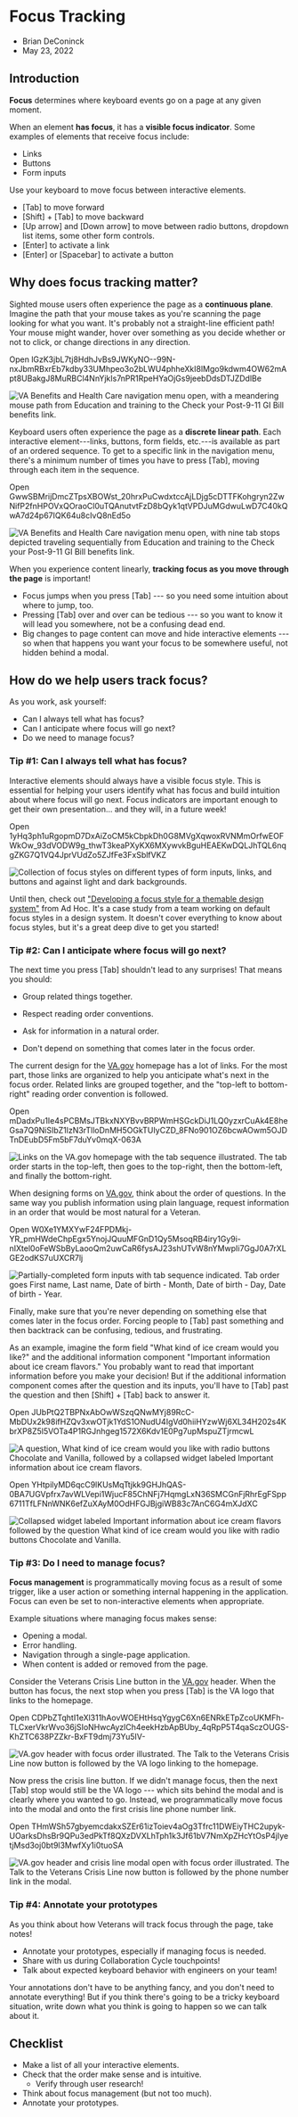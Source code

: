 # Focus Tracking
- Brian DeConinck
- May 23, 2022

## Introduction

**Focus** determines where keyboard events go on a page at any given moment.

When an element **has focus**, it has a **visible focus indicator**. Some examples of elements that receive focus include:

-   Links
-   Buttons
-   Form inputs

Use your keyboard to move focus between interactive elements.

-   [Tab] to move forward
-   [Shift] + [Tab] to move backward
-   [Up arrow] and [Down arrow] to move between radio buttons, dropdown list items, some other form controls.
-   [Enter] to activate a link
-   [Enter] or [Spacebar] to activate a button

## Why does focus tracking matter?

Sighted mouse users often experience the page as a **continuous plane**. Imagine the path that your mouse takes as you're scanning the page looking for what you want. It's probably not a straight-line efficient path! Your mouse might wander, hover over something as you decide whether or not to click, or change directions in any direction.

Open lGzK3jbL7tj8HdhJvBs9JWKyNO--99N-nxJbmRBxrEb7kdby33UMhpeo3o2bLWU4phheXkI8lMgo9kdwm4OW62mApt8UBakgJ8MuRBCl4NnYjkIs7nPR1RpeHYaOjGs9jeebDdsDTJZDdlBe

![VA Benefits and Health Care navigation menu open, with a meandering mouse path from Education and training to the Check your Post-9-11 GI Bill benefits link.](blob:https://vfs.atlassian.net/def2a727-905d-48b2-80b0-86587f512f2e#media-blob-url=true&id=57d3698e-d59f-4caf-8368-7538f3a33e70&collection=contentId-2206531715&contextId=2206531715&width=1570&height=849&alt=VA%20Benefits%20and%20Health%20Care%20navigation%20menu%20open%2C%20with%20a%20meandering%20mouse%20path%20from%20Education%20and%20training%20to%20the%20Check%20your%20Post-9-11%20GI%20Bill%20benefits%20link.)

Keyboard users often experience the page as a **discrete linear path**. Each interactive element---links, buttons, form fields, etc.---is available as part of an ordered sequence. To get to a specific link in the navigation menu, there's a minimum number of times you have to press [Tab], moving through each item in the sequence.

Open GwwSBMrijDmcZTpsXBOWst_20hrxPuCwdxtccAjLDjg5cDTTFKohgryn2ZwNifP2fnHPOVxQOraoCl0uTQAnutvtFzD8bQyk1qtVPDJuMGdwuLwD7C40kQwA7d24p67IQK64u8cIvQ8nEd5o

![VA Benefits and Health Care navigation menu open, with nine tab stops depicted traveling sequentially from Education and training to the Check your Post-9-11 GI Bill benefits link.](blob:https://vfs.atlassian.net/fe4e9af8-e3bc-492f-86f2-10ea28023d35#media-blob-url=true&id=e8255bd2-6ed8-483c-b8a0-934b39ed0ea9&collection=contentId-2206531715&contextId=2206531715&width=1567&height=850&alt=VA%20Benefits%20and%20Health%20Care%20navigation%20menu%20open%2C%20with%20nine%20tab%20stops%20depicted%20traveling%20sequentially%20from%20Education%20and%20training%20to%20the%20Check%20your%20Post-9-11%20GI%20Bill%20benefits%20link.)

When you experience content linearly, **tracking focus as you move through the page** is important!

-   Focus jumps when you press [Tab] --- so you need some intuition about where to jump, too.
-   Pressing [Tab] over and over can be tedious --- so you want to know it will lead you somewhere, not be a confusing dead end.
-   Big changes to page content can move and hide interactive elements --- so when that happens you want your focus to be somewhere useful, not hidden behind a modal.

## How do we help users track focus?

As you work, ask yourself:

-   Can I always tell what has focus?
-   Can I anticipate where focus will go next?
-   Do we need to manage focus?

### Tip #1: Can I always tell what has focus?

Interactive elements should always have a visible focus style. This is essential for helping your users identify what has focus and build intuition about where focus will go next. Focus indicators are important enough to get their own presentation... and they will, in a future week!

Open 1yHq3ph1uRgopmD7DxAiZoCM5kCbpkDh0G8MVgXqwoxRVNMmOrfwEOFWkOw_93dVODW9g_thwT3keaPXyKX6MXywvkBguHEAEKwDQLJhTQL6nqgZKG7Q1VQ4JprVUdZo5ZJfFe3FxSblfVKZ

![Collection of focus styles on different types of form inputs, links, and buttons and against light and dark backgrounds.](blob:https://vfs.atlassian.net/417080bc-42ae-4f9b-827e-7f95499c0ebf#media-blob-url=true&id=3dddbb7a-0080-4ee6-9cfb-dc90c9c6edb0&collection=contentId-2206531715&contextId=2206531715&width=791&height=810&alt=Collection%20of%20focus%20styles%20on%20different%20types%20of%20form%20inputs%2C%20links%2C%20and%20buttons%20and%20against%20light%20and%20dark%20backgrounds.)

Until then, check out ["Developing a focus style for a themable design system"](https://adhocteam.us/2022/02/08/creating-focus-style-for-themable-design-system/ "https://adhocteam.us/2022/02/08/creating-focus-style-for-themable-design-system/") from Ad Hoc. It's a case study from a team working on default focus styles in a design system. It doesn't cover everything to know about focus styles, but it's a great deep dive to get you started!

### Tip #2: Can I anticipate where focus will go next?

The next time you press [Tab] shouldn't lead to any surprises! That means you should:

-   Group related things together.

-   Respect reading order conventions.

-   Ask for information in a natural order.

-   Don't depend on something that comes later in the focus order.

The current design for the [VA.gov](http://va.gov/ "http://VA.gov") homepage has a lot of links. For the most part, those links are organized to help you anticipate what's next in the focus order. Related links are grouped together, and the "top-left to bottom-right" reading order convention is followed.

Open mDadxPu1Ie4sPCBMsJTBkxNXYBvvBRPWmHSGckDiJ1LQ0yzxrCuAk4E8heGsa7Q9NiSIbZ1lzN3rTlloDnMH5OGkTUIyCZD_8FNo901OZ6bcwAOwm5OJDTnDEubD5Fm5bF7duYv0mqX-063A

![Links on the VA.gov homepage with the tab sequence illustrated. The tab order starts in the top-left, then goes to the top-right, then the bottom-left, and finally the bottom-right.](blob:https://vfs.atlassian.net/2f60837e-8b27-486f-a2c3-32173fef0348#media-blob-url=true&id=d5cae671-05af-422e-927e-e330ee112e52&collection=contentId-2206531715&contextId=2206531715&width=1233&height=855&alt=Links%20on%20the%20VA.gov%20homepage%20with%20the%20tab%20sequence%20illustrated.%20The%20tab%20order%20starts%20in%20the%20top-left%2C%20then%20goes%20to%20the%20top-right%2C%20then%20the%20bottom-left%2C%20and%20finally%20the%20bottom-right.)

When designing forms on [VA.gov](http://va.gov/ "http://VA.gov"), think about the order of questions. In the same way you publish information using plain language, request information in an order that would be most natural for a Veteran.

Open W0Xe1YMXYwF24FPDMkj-YR_pmHWdeChpEgx5YnojJQuuMFGnD1Qy5MsoqRB4iry1Gy9i-nIXtel0oFeWSbByLaooQm2uwCaR6fysAJ23shUTvW8nYMwpIi7GgJ0A7rXLGE2odKS7uUXCR7lj

![Partially-completed form inputs with tab sequence indicated. Tab order goes First name, Last name, Date of birth - Month, Date of birth - Day, Date of birth - Year.](blob:https://vfs.atlassian.net/a819c89e-f1c4-4649-8cfb-8d59e1a77363#media-blob-url=true&id=61f06391-40e5-43c6-a4e5-7c7fac247c96&collection=contentId-2206531715&contextId=2206531715&width=724&height=482&alt=Partially-completed%20form%20inputs%20with%20tab%20sequence%20indicated.%20Tab%20order%20goes%20First%20name%2C%20Last%20name%2C%20Date%20of%20birth%20-%20Month%2C%20Date%20of%20birth%20-%20Day%2C%20Date%20of%20birth%20-%20Year.)

Finally, make sure that you're never depending on something else that comes later in the focus order. Forcing people to [Tab] past something and then backtrack can be confusing, tedious, and frustrating.

As an example, imagine the form field "What kind of ice cream would you like?" and the additional information component "Important information about ice cream flavors." You probably want to read that important information before you make your decision! But if the additional information component comes after the question and its inputs, you'll have to [Tab] past the question and then [Shift] + [Tab] back to answer it.

Open JUbPtQ2TBPNxAbOwWSzqQNwMYj89RcC-MbDUx2k98ifHZQv3xwOTjk1YdS1ONudU4IgVd0hiiHYzwWj6XL34H202s4KbrXP8Z5l5VOTa4P1RGJnhgeg1572X6Kdv1E0Pg7upMspuZTjrmcwL

![A question, What kind of ice cream would you like with radio buttons Chocolate and Vanilla, followed by a collapsed widget labeled Important information about ice cream flavors.](blob:https://vfs.atlassian.net/9b7ca241-4e2e-44c9-a805-0763dbbe508a#media-blob-url=true&id=7e66ccac-772a-4288-b922-282487549824&collection=contentId-2206531715&contextId=2206531715&width=513&height=236&alt=A%20question%2C%20What%20kind%20of%20ice%20cream%20would%20you%20like%20with%20radio%20buttons%20Chocolate%20and%20Vanilla%2C%20followed%20by%20a%20collapsed%20widget%20labeled%20Important%20information%20about%20ice%20cream%20flavors.)

Open YHtpilyMD6qcC9lKUsMqTtjkk9GHJhQAS-0BA7UGVpfrx7avWLVepi1WjucF85ChNFj7HqmgLxN36SMCGnFjRhrEgFSpp6711TfLFNnWNK6efZuXAyM0OdHFGJBjgiWB83c7AnC6G4mXJdXC

![Collapsed widget labeled Important information about ice cream flavors followed by the question What kind of ice cream would you like with radio buttons Chocolate and Vanilla.](blob:https://vfs.atlassian.net/9daef3af-c2ab-458e-a2f2-17db337aa186#media-blob-url=true&id=a75828d2-0f73-4b9b-8751-a2ea4426e90b&collection=contentId-2206531715&contextId=2206531715&width=520&height=225&alt=Collapsed%20widget%20labeled%20Important%20information%20about%20ice%20cream%20flavors%20followed%20by%20the%20question%20What%20kind%20of%20ice%20cream%20would%20you%20like%20with%20radio%20buttons%20Chocolate%20and%20Vanilla.)

### Tip #3: Do I need to manage focus?

**Focus management** is programmatically moving focus as a result of some trigger, like a user action or something internal happening in the application. Focus can even be set to non-interactive elements when appropriate.

Example situations where managing focus makes sense:

-   Opening a modal.
-   Error handling.
-   Navigation through a single-page application.
-   When content is added or removed from the page.

Consider the Veterans Crisis Line button in the [VA.gov](http://va.gov/ "http://VA.gov") header. When the button has focus, the next stop when you press [Tab] is the VA logo that links to the homepage.

Open CDPbZTqhtI1eXl311hAovWOEHtHsqYgygC6Xn6ENRkETpZcoUKMFh-TLCxerVkrWvo36jSIoNHwcAyzlCh4eekHzbApBUby_4qRpP5T4qaSczOUGS-KhZTC638PZZkr-BxFT9dmj73Yu5IV-

![VA.gov header with focus order illustrated. The Talk to the Veterans Crisis Line now button is followed by the VA logo linking to the homepage.](blob:https://vfs.atlassian.net/268f70d5-71a0-4258-bc5b-9a9a6e2fdd33#media-blob-url=true&id=4af322a4-752c-4a4d-9128-af14a199930f&collection=contentId-2206531715&contextId=2206531715&width=990&height=175&alt=VA.gov%20header%20with%20focus%20order%20illustrated.%20The%20Talk%20to%20the%20Veterans%20Crisis%20Line%20now%20button%20is%20followed%20by%20the%20VA%20logo%20linking%20to%20the%20homepage.)

Now press the crisis line button. If we didn't manage focus, then the next [Tab] stop would still be the VA logo --- which sits behind the modal and is clearly where you wanted to go. Instead, we programmatically move focus into the modal and onto the first crisis line phone number link.

Open THmWSh57gbyemcdakxSZEr61izToiev4aOg3Tfrc11DWEiyTHC2upyk-UOarksDhsBr9QPu3edPkTf8QXzDVXLhTph1k3Jf61bV7NmXpZHcYtOsP4jIyetjMsd3oj0bt9l3MwfXy1i0tuoSA

![VA.gov header and crisis line modal open with focus order illustrated. The Talk to the Veterans Crisis Line now button is followed by the phone number link in the modal.](blob:https://vfs.atlassian.net/493c2d03-c76d-4aa6-88cb-4160f96c3b33#media-blob-url=true&id=12d3d85d-97d6-44f0-b14a-29eb77565d47&collection=contentId-2206531715&contextId=2206531715&width=1003&height=574&alt=VA.gov%20header%20and%20crisis%20line%20modal%20open%20with%20focus%20order%20illustrated.%20The%20Talk%20to%20the%20Veterans%20Crisis%20Line%20now%20button%20is%20followed%20by%20the%20phone%20number%20link%20in%20the%20modal.)

### Tip #4: Annotate your prototypes

As you think about how Veterans will track focus through the page, take notes!

-   Annotate your prototypes, especially if managing focus is needed.
-   Share with us during Collaboration Cycle touchpoints!
-   Talk about expected keyboard behavior with engineers on your team!

Your annotations don't have to be anything fancy, and you don't need to annotate everything! But if you think there's going to be a tricky keyboard situation, write down what you think is going to happen so we can talk about it.

## Checklist

-   Make a list of all your interactive elements.
-   Check that the order make sense and is intuitive.
    -   Verify through user research!
-   Think about focus management (but not too much).
-   Annotate your prototypes.
